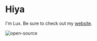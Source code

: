 # Hiya

I'm Lux. Be sure to check out my [website](https://luximus.eu).

![open-source](https://img.shields.io/badge/open%20source-❤-FF0000)
